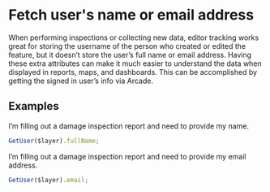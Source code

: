 # Fetch user's name or email address

When performing inspections or collecting new data, editor tracking works great for storing the username of the person who created or edited the feature, but it doesn’t store the user’s full name or email address. Having these extra attributes can make it much easier to understand the data when displayed in reports, maps, and dashboards. This can be accomplished by getting the signed in user’s info via Arcade.

## Examples

I’m filling out a damage inspection report and need to provide my name.

```js
GetUser($layer).fullName;
```

I’m filling out a damage inspection report and need to provide my email address.

```js
GetUser($layer).email;
```
